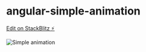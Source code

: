 # angular-simple-animation

[Edit on StackBlitz ⚡️](https://stackblitz.com/edit/angular-simple-animation)

![Simple animation](./src/simple-animation.gif)
